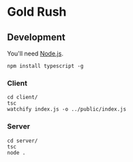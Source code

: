 # Gold Rush

## Development

You'll need [Node.js](https://nodejs.org/).

```
npm install typescript -g
```

### Client

```
cd client/
tsc
watchify index.js -o ../public/index.js
```

### Server
    
```
cd server/
tsc
node .
```

